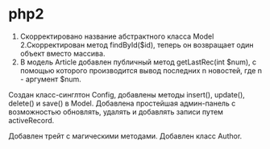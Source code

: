 # php2
1. Скорректировано название абстрактного класса Model
2.Скорректирован метод findById($id), теперь он возвращает один объект вместо массива.
3. В модель Article добавлен публичный метод getLastRec(int $num), с помощью которого производится вывод последних n новостей, где n - аргумент $num.

Создан класс-синглтон Config, добавлены методы insert(), update(), delete() и save() в Model. Добавлена простейшая админ-панель с возможностью обновлять, удалять и добавлять записи путем activeRecord.

Добавлен трейт с магическими методами. Добавлен класс Author.

